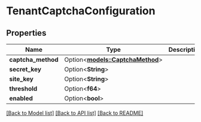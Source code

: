 # TenantCaptchaConfiguration

## Properties

Name | Type | Description | Notes
------------ | ------------- | ------------- | -------------
**captcha_method** | Option<[**models::CaptchaMethod**](CaptchaMethod.md)> |  | [optional]
**secret_key** | Option<**String**> |  | [optional]
**site_key** | Option<**String**> |  | [optional]
**threshold** | Option<**f64**> |  | [optional]
**enabled** | Option<**bool**> |  | [optional]

[[Back to Model list]](../README.md#documentation-for-models) [[Back to API list]](../README.md#documentation-for-api-endpoints) [[Back to README]](../README.md)


